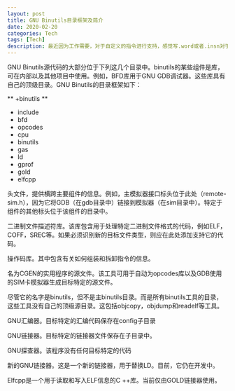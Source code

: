 ```yaml
---
layout: post
title: GNU Binutils目录框架及简介
date: 2020-02-20
categories: Tech
tags: [Tech]
description: 最近因为工作需要，对于自定义的指令进行支持，感觉写.word或者.insn对于单条指令的验证和测试还算ok，但是如果指令数量较多，则就不太合适，还是需要工具能够进行汇编生成可执行代码的。而这部分工作需要修改的就是GNU Binutils。
---
```


GNU Binutils源代码的大部分位于下列这几个目录中。binutils的某些组件是库，可在内部以及其他项目中使用。例如，BFD库用于GNU GDB调试器。这些库具有自己的顶级目录。GNU Binutils的目录框架如下：

 ** +binutils **
 - include  
 - bfd  
 - opcodes   
 - cpu  
 - binutils  
 - gas  
 - ld  
 - gprof  
 - gold  
 - elfcpp

头文件，提供横跨主要组件的信息。例如，主模拟器接口标头位于此处（remote-sim.h），因为它将GDB（在gdb目录中）链接到模拟器（在sim目录中）。特定于组件的其他标头位于该组件的目录中。

二进制文件描述符库。该库包含用于处理特定二进制文件格式的代码，例如ELF，COFF，SREC等。如果必须识别新的目标文件类型，则应在此处添加支持它的代码。

操作码库。其中包含有关如何组装和拆卸指令的信息。

名为CGEN的实用程序的源文件。该工具可用于自动为opcodes库以及GDB使用的SIM卡模拟器生成目标特定的源文件。

尽管它的名字是binutils，但不是主binutils目录。而是所有binutils工具的目录，这些工具没有自己的顶级源目录。这包括objcopy，objdump和readelf等工具。

GNU汇编器。目标特定的汇编代码保存在config子目录

GNU链接器。目标特定的链接器文件保存在子目录中。

GNU探查器。该程序没有任何目标特定的代码

新的GNU链接器。这是一个新的链接器，用于替换LD。目前，它仍在开发中。

Elfcpp是一个用于读取和写入ELF信息的C ++库。当前仅由GOLD链接器使用。